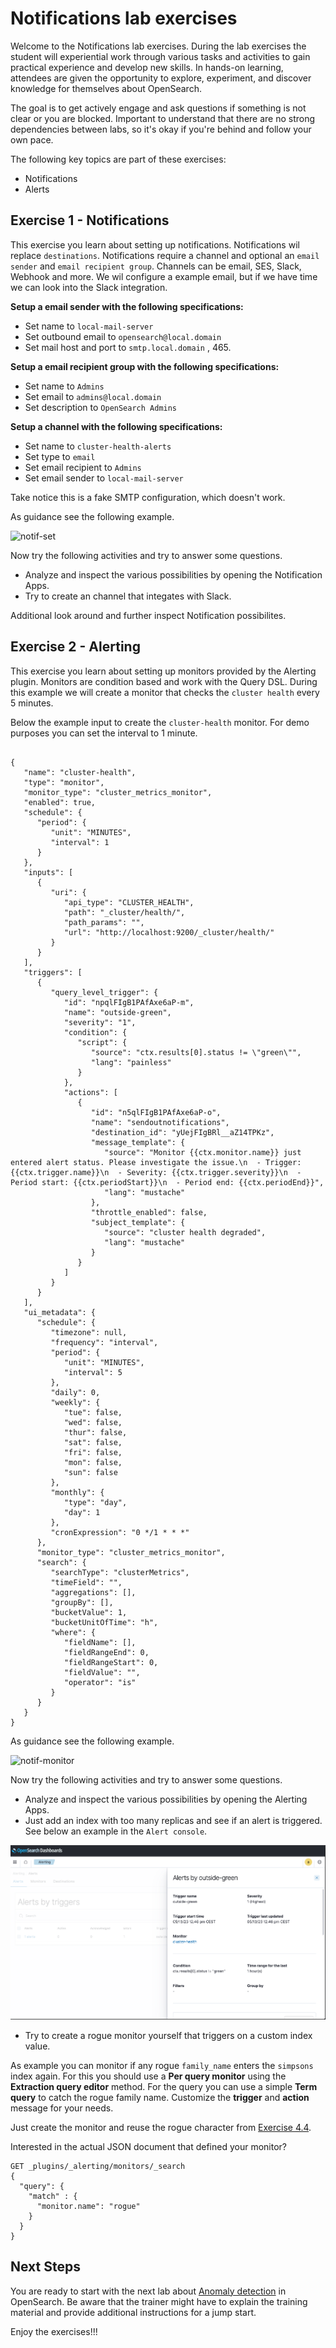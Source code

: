 # Notifications lab exercises

Welcome to the Notifications lab exercises. During the lab exercises the student will experiential work through various tasks and activities to gain practical experience and develop new skills. In hands-on learning, attendees are given the opportunity to explore, experiment, and discover knowledge for themselves about OpenSearch.

The goal is to get actively engage and ask questions if something is not clear or you are blocked. Important to understand that there are no strong dependencies between labs, so it's okay if you're behind and follow your own pace.

The following key topics are part of these exercises:

- Notifications
- Alerts

## Exercise 1 - Notifications

This exercise you learn about setting up notifications. Notifications wil replace `destinations`. Notifications require a channel and optional an `email sender` and `email recipient group`. Channels can be email, SES, Slack, Webhook and more. We wil configure a example email, but if we have time we can look into the Slack integration.

**Setup a email sender with the following specifications:**
- Set name to `local-mail-server`
- Set outbound email to `opensearch@local.domain`
- Set mail host and port to `smtp.local.domain` , 465.

**Setup a email recipient group with the following specifications:**
- Set name to `Admins`
- Set  email to `admins@local.domain`
- Set description to `OpenSearch Admins`

**Setup a channel with the following specifications:**
- Set name to `cluster-health-alerts`
- Set type to `email`
- Set email recipient to `Admins`
- Set email sender to `local-mail-server`


Take notice this is a fake SMTP configuration, which doesn't work.

As guidance see the following example.

<img src="https://raw.githubusercontent.com/avwsolutions/opensearch-training-material/main/labs/13-Notifications/content/notif-set.gif" alt="notif-set">

Now try the following activities and try to answer some questions.
- Analyze and inspect the various possibilities by opening the Notification Apps.
- Try to create an channel that integates with Slack.

Additional look around and further inspect Notification possibilites.

## Exercise 2 - Alerting

This exercise you learn about setting up monitors provided by the Alerting plugin. Monitors are condition based and work with the Query DSL. During this example we will create a monitor that checks the `cluster health` every 5 minutes.

Below the example input to create the `cluster-health` monitor. For demo purposes you can set the interval to 1 minute.

```

{
   "name": "cluster-health",
   "type": "monitor",
   "monitor_type": "cluster_metrics_monitor",
   "enabled": true,
   "schedule": {
      "period": {
         "unit": "MINUTES",
         "interval": 1
      }
   },
   "inputs": [
      {
         "uri": {
            "api_type": "CLUSTER_HEALTH",
            "path": "_cluster/health/",
            "path_params": "",
            "url": "http://localhost:9200/_cluster/health/"
         }
      }
   ],
   "triggers": [
      {
         "query_level_trigger": {
            "id": "npqlFIgB1PAfAxe6aP-m",
            "name": "outside-green",
            "severity": "1",
            "condition": {
               "script": {
                  "source": "ctx.results[0].status != \"green\"",
                  "lang": "painless"
               }
            },
            "actions": [
               {
                  "id": "n5qlFIgB1PAfAxe6aP-o",
                  "name": "sendoutnotifications",
                  "destination_id": "yUejFIgBRl__aZ14TPKz",
                  "message_template": {
                     "source": "Monitor {{ctx.monitor.name}} just entered alert status. Please investigate the issue.\n  - Trigger: {{ctx.trigger.name}}\n  - Severity: {{ctx.trigger.severity}}\n  - Period start: {{ctx.periodStart}}\n  - Period end: {{ctx.periodEnd}}",
                     "lang": "mustache"
                  },
                  "throttle_enabled": false,
                  "subject_template": {
                     "source": "cluster health degraded",
                     "lang": "mustache"
                  }
               }
            ]
         }
      }
   ],
   "ui_metadata": {
      "schedule": {
         "timezone": null,
         "frequency": "interval",
         "period": {
            "unit": "MINUTES",
            "interval": 5
         },
         "daily": 0,
         "weekly": {
            "tue": false,
            "wed": false,
            "thur": false,
            "sat": false,
            "fri": false,
            "mon": false,
            "sun": false
         },
         "monthly": {
            "type": "day",
            "day": 1
         },
         "cronExpression": "0 */1 * * *"
      },
      "monitor_type": "cluster_metrics_monitor",
      "search": {
         "searchType": "clusterMetrics",
         "timeField": "",
         "aggregations": [],
         "groupBy": [],
         "bucketValue": 1,
         "bucketUnitOfTime": "h",
         "where": {
            "fieldName": [],
            "fieldRangeEnd": 0,
            "fieldRangeStart": 0,
            "fieldValue": "",
            "operator": "is"
         }
      }
   }
}

```

As guidance see the following example.

<img src="https://raw.githubusercontent.com/avwsolutions/opensearch-training-material/main/labs/13-Notifications/content/notif-monitor.gif" alt="notif-monitor">

Now try the following activities and try to answer some questions.
- Analyze and inspect the various possibilities by opening the Alerting Apps.
- Just add an index with too many replicas and see if an alert is triggered. See below an example in the `Alert console`. 

<img src="https://raw.githubusercontent.com/avwsolutions/opensearch-training-material/main/labs/13-Notifications/content/alert.png" alt="alert">

- Try to create a rogue monitor yourself that triggers on a custom index value.

As example you can monitor if any rogue `family_name` enters the `simpsons` index again. For this you should use a **Per query monitor** using the **Extraction query editor** method. For the query you can use a simple **Term query** to catch the rogue family name. Customize the **trigger** and **action** message for your needs.

Just create the monitor and reuse the rogue character from [Exercise 4.4](../04-Discover/README.md).

Interested in the actual JSON document that defined your monitor?

```
GET _plugins/_alerting/monitors/_search
{
  "query": {
    "match" : {
      "monitor.name": "rogue"
    }
  }
} 
```
## Next Steps

You are ready to start with the next lab about [Anomaly detection](../14-AnomalyDetection/README.md) in OpenSearch. Be aware that the trainer might have to explain the training material and provide additional instructions for a jump start.

Enjoy the exercises!!!
